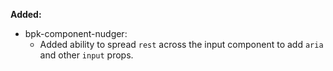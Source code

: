 **Added:**
- bpk-component-nudger:
  - Added ability to spread `rest` across the input component to add `aria` and other `input` props.